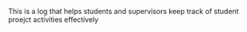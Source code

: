 This is a log that helps students and supervisors keep track of student proejct activities effectively
